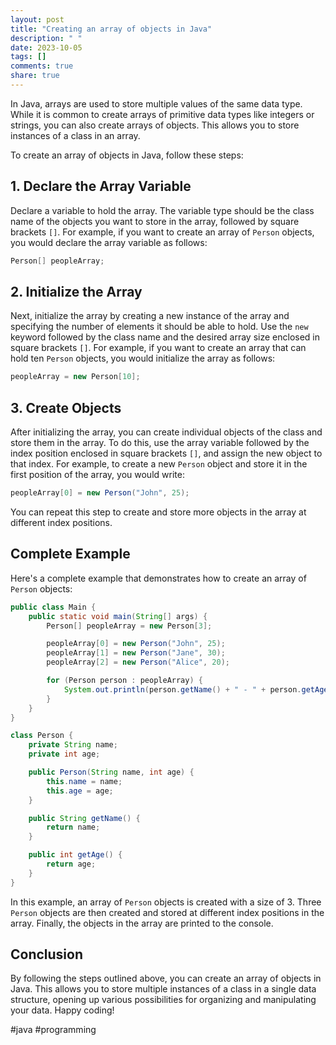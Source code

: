 ```yaml
---
layout: post
title: "Creating an array of objects in Java"
description: " "
date: 2023-10-05
tags: []
comments: true
share: true
---
```


In Java, arrays are used to store multiple values of the same data type. While it is common to create arrays of primitive data types like integers or strings, you can also create arrays of objects. This allows you to store instances of a class in an array.

To create an array of objects in Java, follow these steps:

## 1. Declare the Array Variable

Declare a variable to hold the array. The variable type should be the class name of the objects you want to store in the array, followed by square brackets `[]`. For example, if you want to create an array of `Person` objects, you would declare the array variable as follows:

```java
Person[] peopleArray;
```

## 2. Initialize the Array

Next, initialize the array by creating a new instance of the array and specifying the number of elements it should be able to hold. Use the `new` keyword followed by the class name and the desired array size enclosed in square brackets `[]`. For example, if you want to create an array that can hold ten `Person` objects, you would initialize the array as follows:

```java
peopleArray = new Person[10];
```

## 3. Create Objects

After initializing the array, you can create individual objects of the class and store them in the array. To do this, use the array variable followed by the index position enclosed in square brackets `[]`, and assign the new object to that index. For example, to create a new `Person` object and store it in the first position of the array, you would write:

```java
peopleArray[0] = new Person("John", 25);
```

You can repeat this step to create and store more objects in the array at different index positions.

## Complete Example

Here's a complete example that demonstrates how to create an array of `Person` objects:

```java
public class Main {
    public static void main(String[] args) {
        Person[] peopleArray = new Person[3];

        peopleArray[0] = new Person("John", 25);
        peopleArray[1] = new Person("Jane", 30);
        peopleArray[2] = new Person("Alice", 20);

        for (Person person : peopleArray) {
            System.out.println(person.getName() + " - " + person.getAge());
        }
    }
}

class Person {
    private String name;
    private int age;

    public Person(String name, int age) {
        this.name = name;
        this.age = age;
    }

    public String getName() {
        return name;
    }

    public int getAge() {
        return age;
    }
}
```

In this example, an array of `Person` objects is created with a size of 3. Three `Person` objects are then created and stored at different index positions in the array. Finally, the objects in the array are printed to the console.

## Conclusion

By following the steps outlined above, you can create an array of objects in Java. This allows you to store multiple instances of a class in a single data structure, opening up various possibilities for organizing and manipulating your data. Happy coding!

#java #programming